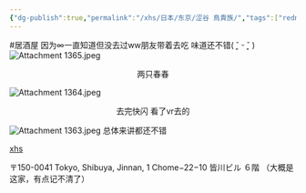 ```yaml
---
{"dg-publish":true,"permalink":"/xhs/日本/东京/涩谷 鳥貴族/","tags":["rednote","东京"],"created":"2024-09-16","updated":"2025-04-13T21:34:25.856+08:00"}
---
```


#居酒屋
因为∞一直知道但没去过ww朋友带着去吃 味道还不错( ˘͈ ᵕ ˘͈ )
![Attachment 1365.jpeg](/img/user/xhs/%E6%97%A5%E6%9C%AC/%E4%B8%9C%E4%BA%AC/photo-%E4%B8%9C%E4%BA%AC/Attachment%201365.jpeg)
<center>两只春春</center>

![Attachment 1364.jpeg](/img/user/xhs/%E6%97%A5%E6%9C%AC/%E4%B8%9C%E4%BA%AC/photo-%E4%B8%9C%E4%BA%AC/Attachment%201364.jpeg)
<center>去完快闪 看了vr去的</center>

![Attachment 1363.jpeg](/img/user/xhs/%E6%97%A5%E6%9C%AC/%E4%B8%9C%E4%BA%AC/photo-%E4%B8%9C%E4%BA%AC/Attachment%201363.jpeg)
总体来讲都还不错

[xhs](https://www.xiaohongshu.com/explore/66f055b80000000027004234?xsec_token=ABqW31iXGaeLgX03LCtKxC-jKuOe50ZqSjzLHSW6-6gF4=&xsec_source=pc_user)

〒150-0041 Tokyo, Shibuya, Jinnan, 1 Chome−22−10 皆川ビル ６階 （大概是这家，有点记不清了）